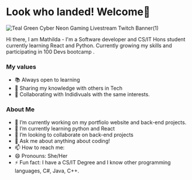 #  Look who landed! Welcome🔮
![Teal Green Cyber Neon Gaming Livestream Twitch Banner(1)](https://user-images.githubusercontent.com/61581315/179823280-1edacd49-40e6-47aa-bdc4-b93af9d70a79.png)

Hi there, I am Mathilda - I'm a Software developer and CS/IT Hons student currently learning React and Python. Currently growing my skills and participating in 100 Devs bootcamp .



### My values
- 📚 Always open to learning
- 🔮 Sharing my knowledge with others in Tech
- 🙌 Collaborating with Indidivuals with the same interests.

### About Me

- 🔭 I’m currently working on my portfiolo website and back-end projects.
- 🌱 I’m currently learning python and React
- 👯 I’m looking to collaborate on back-end projects
- 💬 Ask me about anything about coding!
- 📫 How to reach me: 
- 😄 Pronouns: She/Her
- ⚡ Fun fact:  I have a CS/IT Degree and I know other programming languages, C#, Java, C++.

